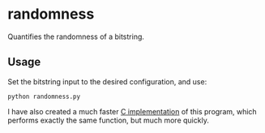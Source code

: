 # randomness

Quantifies the randomness of a bitstring.

## Usage

Set the bitstring input to the desired configuration, and use:

`python randomness.py`

I have also created a much faster [C implementation](http://halfinjest.com/randomness.c) of this program, which performs exactly the same function, but much more quickly.